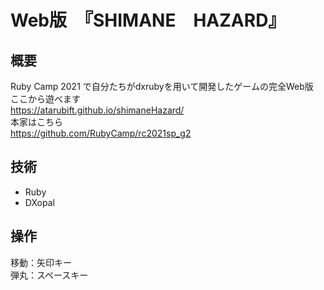 # Web版　『SHIMANE　HAZARD』
## 概要
Ruby Camp 2021 で自分たちがdxrubyを用いて開発したゲームの完全Web版<br>
ここから遊べます<br>
https://atarubift.github.io/shimaneHazard/ <br>
本家はこちら<br>
https://github.com/RubyCamp/rc2021sp_g2

## 技術
- Ruby
- DXopal

## 操作
移動：矢印キー<br>
弾丸：スペースキー
